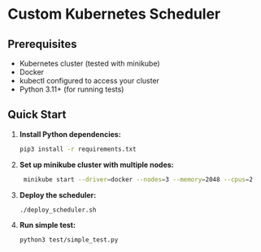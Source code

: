 # Custom Kubernetes Scheduler

## Prerequisites

- Kubernetes cluster (tested with minikube)
- Docker
- kubectl configured to access your cluster
- Python 3.11+ (for running tests)

## Quick Start

1. **Install Python dependencies:**
   ```bash
   pip3 install -r requirements.txt
   ```

2. **Set up minikube cluster with multiple nodes:**
   ```bash
    minikube start --driver=docker --nodes=3 --memory=2048 --cpus=2
   ```

3. **Deploy the scheduler:**
   ```bash
   ./deploy_scheduler.sh
   ```

4. **Run simple test:**
   ```bash
   python3 test/simple_test.py
   ```

